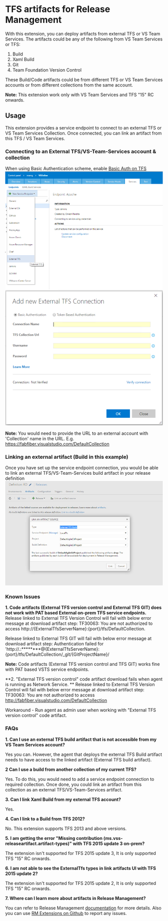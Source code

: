 # TFS artifacts for Release Management

With this extension, you can deploy artifacts from external TFS or VS Team Services. The artifacts could be any of the following from VS Team Services or TFS:
1. Build
2. Xaml Build
3. Git
4. Team Foundation Version Control 

These Build/Code artifacts could be from different TFS or VS Team Services accounts or from different collections from the same account.

**Note:** This extension work only with VS Team Services and TFS "15" RC onwards. 

## Usage
This extension provides a service endpoint to connect to an external TFS or VS Team Services Collection. Once connected, you can link an artifact from this TFS / VS Team Services.

### Connecting to an External TFS/VS-Team-Services account & collection
When using Basic Authentication scheme, enable [Basic Auth on TFS](https://github.com/Microsoft/tfs-cli/blob/master/docs/configureBasicAuth.md)
![Creating an external TFS/VS-Team-Services service endpoint connection](images/screen1.png)
![Creating an external TFS/VS-Team-Services service endpoint connection](images/screen2.png)

**Note:** You would need to provide the URL to an external account with 'Collection' name in the URL. E.g. https://fabfiber.visualstudio.com/DefaultCollection

### Linking an external artifact (Build in this example)
Once you have set up the service endpoint connection, you would be able to link an external TFS/VS-Team-Services build artifact in your release definition
![Linking an external TFS/VS-Team-Services artifact](images/screen3.png)

### Known Issues

**1. Code artifacts (External TFS version control and External TFS GIT) does not work with PAT based External on-prem TFS service endpoints.** 
Release linked to External TFS Version Control will fail with below error message at download artifact step:
TF30063: You are not authorized to access http://{ExternalTfsServerName}:{port}/tfs/DefaultCollection.
 
Release linked to External TFS GIT will fail with below error message at download artifact step:
Authentication failed for 'http://.:********@{ExternalTfsServerName}:{port}/tfs/DefaultCollection/_git/{GitProjectName}/

**Note:** Code artifacts (External TFS version control and TFS GIT) works fine with PAT based VSTS service endpoints.

**2. "External TFS version control" code artifact download fails when agent is running as Network Service. **
Release linked to External TFS Version Control will fail with below error message at download artifact step:
TF30063: You are not authorized to access http://fabfiber.visualstudio.com/DefaultCollection

Workaround - Run agent as admin user when working with "External TFS version control" code artifact.

### FAQs

**1. Can I use an external TFS build artifact that is not accessible from my VS Team Services account?**

Yes you can. However, the agent that deploys the external TFS Build artifact needs to have access to the linked artifact (External TFS build artifact).

**2 Can I use a build from another collection of my current TFS?**

Yes. To do this, you would need to add a service endpoint connection to required collection. Once done, you could link an artifact from this collection as an external TFS/VS-Team-Services artifact.

**3. Can I link Xaml Build from my external TFS account?**

Yes.

**4. Can I link to a Build from TFS 2012?**

No. This extension supports TFS 2013 and above versions.

**5. I am getting the error "Missing contribution (ms.vss-releaseartifact.artifact-types)" with TFS 2015 update 3 on-prem?**

The extension isn't supported for TFS 2015 update 3, It is only supported TFS "15" RC onwards.

**6. I am not able to see the ExternalTfs types in link artifacts UI with TFS 2015 update 2?** 

The extension isn't supported for TFS 2015 update 2, It is only supported TFS "15" RC onwards.

**7. Where can I learn more about artifacts in Release Management?**

You can refer to Release Management [documentation](https://msdn.microsoft.com/library/vs/alm/release/author-release-definition/understanding-artifacts) for more details. Also you can use [RM Extensions on Github](https://github.com/Microsoft/vsts-rm-extensions/issues) to report any issues.
